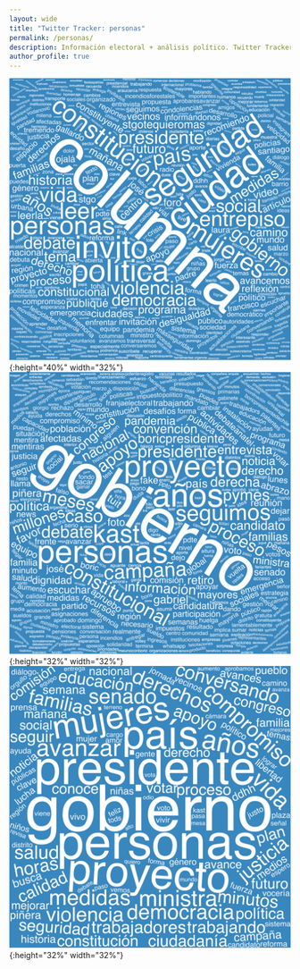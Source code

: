 ```yaml
---
layout: wide 
title: "Twitter Tracker: personas"
permalink: /personas/
description: Información electoral + análisis político. Twitter Tracker.
author_profile: true
---
```



![XXXXXXXXX](../images/twitter/wordclouds/individuals/wordcloud_Carolina_Toha.png){:height="40%" width="32%"}
![XXXXXXXXX](../images/twitter/wordclouds/individuals/wordcloud_GiorgioJackson.png){:height="32%" width="32%"}
![XXXXXXXXX](../images/twitter/wordclouds/individuals/wordcloud_camila_vallejo.png){:height="32%" width="32%"}


